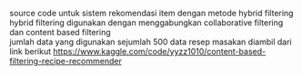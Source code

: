 source code untuk sistem rekomendasi item dengan metode hybrid filtering</br>
hybrid filtering digunakan dengan menggabungkan collaborative filtering dan content based filtering</br>
jumlah data yang digunakan sejumlah 500 data resep masakan diambil dari link berikut https://www.kaggle.com/code/yyzz1010/content-based-filtering-recipe-recommender </br>
